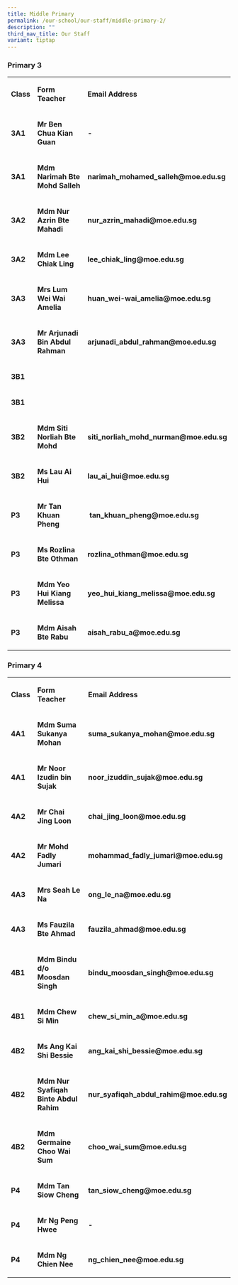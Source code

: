 ```yaml
---
title: Middle Primary
permalink: /our-school/our-staff/middle-primary-2/
description: ""
third_nav_title: Our Staff
variant: tiptap
---
```

<h3><strong>Primary 3</strong></h3><table><tbody><tr><td rowspan="1" colspan="1"><p><strong>Class</strong></p></td><td rowspan="1" colspan="1"><p><strong>Form Teacher</strong></p></td><td rowspan="1" colspan="1"><p><strong>Email Address</strong></p></td></tr><tr><td rowspan="1" colspan="1"><p><strong>3A1</strong></p></td><td rowspan="1" colspan="1"><p><strong>Mr Ben Chua Kian Guan</strong></p></td><td rowspan="1" colspan="1"><p><strong>-</strong></p></td></tr><tr><td rowspan="1" colspan="1"><p><strong>3A1</strong></p></td><td rowspan="1" colspan="1"><p><strong>Mdm Narimah Bte Mohd Salleh</strong></p></td><td rowspan="1" colspan="1"><p><strong>narimah_mohamed_salleh@moe.edu.sg</strong></p></td></tr><tr><td rowspan="1" colspan="1"><p><strong>3A2</strong></p></td><td rowspan="1" colspan="1"><p><strong>Mdm Nur Azrin Bte Mahadi</strong></p></td><td rowspan="1" colspan="1"><p><strong>nur_azrin_mahadi@moe.edu.sg</strong></p></td></tr><tr><td rowspan="1" colspan="1"><p><strong>3A2</strong></p></td><td rowspan="1" colspan="1"><p><strong>Mdm Lee Chiak Ling</strong></p></td><td rowspan="1" colspan="1"><p><strong>lee_chiak_ling@moe.edu.sg</strong></p></td></tr><tr><td rowspan="1" colspan="1"><p><strong>3A3</strong></p></td><td rowspan="1" colspan="1"><p><strong>Mrs Lum Wei Wai Amelia</strong></p></td><td rowspan="1" colspan="1"><p><strong>huan_wei-wai_amelia@moe.edu.sg</strong></p></td></tr><tr><td rowspan="1" colspan="1"><p><strong>3A3</strong></p></td><td rowspan="1" colspan="1"><p><strong>Mr Arjunadi Bin Abdul Rahman</strong></p></td><td rowspan="1" colspan="1"><p><strong>arjunadi_abdul_rahman@moe.edu.sg</strong></p></td></tr><tr><td rowspan="1" colspan="1"><p><strong>3B1</strong></p></td><td rowspan="1" colspan="1"><p></p></td><td rowspan="1" colspan="1"><p></p></td></tr><tr><td rowspan="1" colspan="1"><p><strong>3B1</strong></p></td><td rowspan="1" colspan="1"><p></p></td><td rowspan="1" colspan="1"><p></p></td></tr><tr><td rowspan="1" colspan="1"><p><strong>3B2</strong></p></td><td rowspan="1" colspan="1"><p><strong>Mdm Siti Norliah Bte Mohd</strong></p></td><td rowspan="1" colspan="1"><p><strong>siti_norliah_mohd_nurman@moe.edu.sg</strong></p></td></tr><tr><td rowspan="1" colspan="1"><p><strong>3B2</strong></p></td><td rowspan="1" colspan="1"><p><strong>Ms Lau Ai Hui</strong></p></td><td rowspan="1" colspan="1"><p><strong>lau_ai_hui@moe.edu.sg</strong></p></td></tr><tr><td rowspan="1" colspan="1"><p><strong>P3</strong></p></td><td rowspan="1" colspan="1"><p><strong>Mr Tan Khuan Pheng</strong></p></td><td rowspan="1" colspan="1"><p><strong>&nbsp;tan_khuan_pheng@moe.edu.sg</strong></p></td></tr><tr><td rowspan="1" colspan="1"><p><strong>P3</strong></p></td><td rowspan="1" colspan="1"><p><strong>Ms Rozlina Bte Othman</strong></p></td><td rowspan="1" colspan="1"><p><strong>rozlina_othman@moe.edu.sg</strong></p></td></tr><tr><td rowspan="1" colspan="1"><p><strong>P3</strong></p></td><td rowspan="1" colspan="1"><p><strong>Mdm Yeo Hui Kiang Melissa</strong></p></td><td rowspan="1" colspan="1"><p><strong>yeo_hui_kiang_melissa@moe.edu.sg</strong></p></td></tr><tr><td rowspan="1" colspan="1"><p><strong>P3</strong></p></td><td rowspan="1" colspan="1"><p><strong>Mdm Aisah Bte Rabu</strong></p></td><td rowspan="1" colspan="1"><p><strong>aisah_rabu_a@moe.edu.sg</strong></p></td></tr></tbody></table><h3><strong>Primary 4</strong></h3><table><tbody><tr><td rowspan="1" colspan="1"><p><strong>Class</strong></p></td><td rowspan="1" colspan="1"><p><strong>Form Teacher</strong></p></td><td rowspan="1" colspan="1"><p><strong>Email Address</strong></p></td></tr><tr><td rowspan="1" colspan="1"><p><strong>4A1</strong></p></td><td rowspan="1" colspan="1"><p><strong>Mdm Suma Sukanya Mohan</strong></p></td><td rowspan="1" colspan="1"><p><strong>suma_sukanya_mohan@moe.edu.sg</strong></p></td></tr><tr><td rowspan="1" colspan="1"><p><strong>4A1</strong></p></td><td rowspan="1" colspan="1"><p><strong>Mr Noor Izudin bin Sujak</strong></p></td><td rowspan="1" colspan="1"><p><strong>noor_izuddin_sujak@moe.edu.sg</strong></p></td></tr><tr><td rowspan="1" colspan="1"><p><strong>4A2</strong></p></td><td rowspan="1" colspan="1"><p><strong>Mr Chai Jing Loon</strong></p></td><td rowspan="1" colspan="1"><p><strong>chai_jing_loon@moe.edu.sg</strong></p></td></tr><tr><td rowspan="1" colspan="1"><p><strong>4A2</strong></p></td><td rowspan="1" colspan="1"><p><strong>Mr Mohd Fadly Jumari</strong></p></td><td rowspan="1" colspan="1"><p><strong>mohammad_fadly_jumari@moe.edu.sg</strong></p></td></tr><tr><td rowspan="1" colspan="1"><p><strong>4A3</strong></p></td><td rowspan="1" colspan="1"><p><strong>Mrs Seah Le Na</strong></p></td><td rowspan="1" colspan="1"><p><strong>ong_le_na@moe.edu.sg</strong></p></td></tr><tr><td rowspan="1" colspan="1"><p><strong>4A3</strong></p></td><td rowspan="1" colspan="1"><p><strong>Ms Fauzila Bte Ahmad</strong></p></td><td rowspan="1" colspan="1"><p><strong>fauzila_ahmad@moe.edu.sg</strong></p></td></tr><tr><td rowspan="1" colspan="1"><p><strong>4B1</strong></p></td><td rowspan="1" colspan="1"><p><strong>Mdm Bindu d/o Moosdan Singh</strong></p></td><td rowspan="1" colspan="1"><p><strong>bindu_moosdan_singh@moe.edu.sg</strong></p></td></tr><tr><td rowspan="1" colspan="1"><p><strong>4B1</strong></p></td><td rowspan="1" colspan="1"><p><strong>Mdm Chew Si Min</strong></p></td><td rowspan="1" colspan="1"><p><strong>chew_si_min_a@moe.edu.sg</strong></p></td></tr><tr><td rowspan="1" colspan="1"><p><strong>4B2</strong></p></td><td rowspan="1" colspan="1"><p><strong>Ms Ang Kai Shi Bessie</strong></p></td><td rowspan="1" colspan="1"><p><strong>ang_kai_shi_bessie@moe.edu.sg</strong></p></td></tr><tr><td rowspan="1" colspan="1"><p><strong>4B2</strong></p></td><td rowspan="1" colspan="1"><p><strong>Mdm Nur Syafiqah Binte Abdul Rahim</strong></p></td><td rowspan="1" colspan="1"><p><strong>nur_syafiqah_abdul_rahim@moe.edu.sg</strong></p></td></tr><tr><td rowspan="1" colspan="1"><p><strong>4B2</strong></p></td><td rowspan="1" colspan="1"><p><strong>Mdm Germaine Choo Wai Sum</strong></p></td><td rowspan="1" colspan="1"><p><strong>choo_wai_sum@moe.edu.sg</strong></p></td></tr><tr><td rowspan="1" colspan="1"><p><strong>P4</strong></p></td><td rowspan="1" colspan="1"><p><strong>Mdm Tan Siow Cheng</strong></p></td><td rowspan="1" colspan="1"><p><strong>tan_siow_cheng@moe.edu.sg</strong></p></td></tr><tr><td rowspan="1" colspan="1"><p><strong>P4</strong></p></td><td rowspan="1" colspan="1"><p><strong>Mr Ng Peng Hwee</strong></p></td><td rowspan="1" colspan="1"><p><strong>-</strong></p></td></tr><tr><td rowspan="1" colspan="1"><p><strong>P4</strong></p></td><td rowspan="1" colspan="1"><p><strong>Mdm Ng Chien Nee</strong></p></td><td rowspan="1" colspan="1"><p><strong>ng_chien_nee@moe.edu.sg</strong></p></td></tr></tbody></table><p></p>